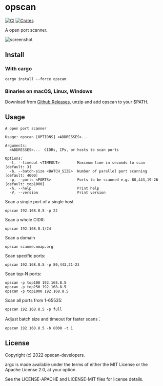 # opscan

[![CI](https://github.com/sigoden/opscan/actions/workflows/ci.yaml/badge.svg)](https://github.com/sigoden/opscan/actions/workflows/ci.yaml)
[![Crates](https://img.shields.io/crates/v/opscan.svg)](https://crates.io/crates/opscan)

A open port scanner.

![screenshot](https://user-images.githubusercontent.com/4012553/216958502-bc379151-9b9e-49ba-ae8e-585c66daec87.png)

## Install

### With cargo

```
cargo install --force opscan
```

### Binaries on macOS, Linux, Windows

Download from [Github Releases](https://github.com/sigoden/opscan/releases), unzip and add opscan to your $PATH.

## Usage

```
A open port scanner

Usage: opscan [OPTIONS] <ADDRESSES>...

Arguments:
  <ADDRESSES>...  CIDRs, IPs, or hosts to scan ports

Options:
  -t, --timeout <TIMEOUT>        Maximum time in seconds to scan [default: 3]
  -b, --batch-size <BATCH_SIZE>  Number of parallel port scanning [default: 4000]
  -p, --ports <PORTS>            Ports to be scanned e.g. 80,443,19-26 [default: top1000]
  -h, --help                     Print help
  -V, --version                  Print version
```

Scan a single port of a single host

```
opscan 192.168.8.5 -p 22
```

Scan a whole CIDR:
```
opscan 192.168.8.1/24 
```

Scan a domain
```
opscan scanme.nmap.org
```

Scan specific ports:
```
opscan 192.168.8.5 -p 80,443,21-23 
```

Scan top-N ports:
```
opscan -p top100 192.168.8.5
opscan -p top250 192.168.8.5
opscan -p top1000 192.168.8.5
```

Scan all ports from 1-65535:
```
opscan 192.168.8.5 -p full
```

Adjust batch size and timeout for faster scans：
```
opscan 192.168.8.5 -b 8000 -t 1
```

## License

Copyright (c) 2022 opscan-developers.

argc is made available under the terms of either the MIT License or the Apache License 2.0, at your option.

See the LICENSE-APACHE and LICENSE-MIT files for license details.
